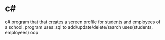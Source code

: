 # c#
c# program that that creates a screen profile for students and employees of a school.
program uses:
sql to add/update/delete/search uses(students, employees)
oop
